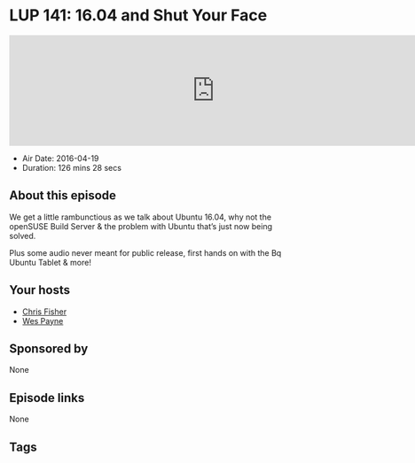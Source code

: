 # LUP 141: 16.04 and Shut Your Face

<iframe src="https://player.fireside.fm/v2/RUkczH-V+16nUjnGC?theme=dark" width="740" height="200" frameborder="0" scrolling="no"></iframe>

* Air Date: 2016-04-19
* Duration: 126 mins 28 secs

## About this episode

We get a little rambunctious as we talk about Ubuntu 16.04, why not the openSUSE Build Server & the problem with Ubuntu that’s just now being solved.

Plus some audio never meant for public release, first hands on with the Bq Ubuntu Tablet & more!

## Your hosts
* [Chris Fisher](https://linuxunplugged.com/hosts/chrislas)
* [Wes Payne](https://linuxunplugged.com/hosts/wes)

## Sponsored by

None



## Episode links

None



## Tags

